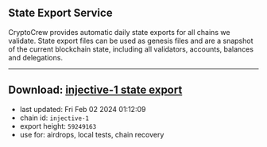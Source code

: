 ## State Export Service
CryptoCrew provides automatic daily state exports for all chains we validate. State export files can be used as genesis files and are a snapshot of the current blockchain state, including all validators, accounts, balances and delegations.

---
**Download: [injective-1 state export](https://dl.ccvalidators.com/SERVICE/injective/injective-1_export_59249163.json)**
---

- last updated: Fri Feb 02 2024 01:12:09
- chain id: `injective-1`
- export height: `59249163`
- use for: airdrops, local tests, chain recovery
